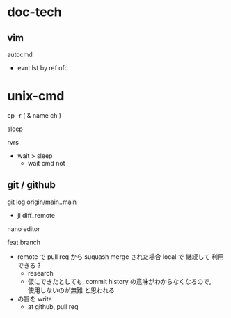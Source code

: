 
# doc-tech


## vim

autocmd
- evnt lst by ref ofc


# unix-cmd

cp -r ( & name ch )

sleep

rvrs
- wait > sleep
  - wait cmd not


## git / github

git log origin/main..main
- ji diff_remote


nano editor


feat branch
- remote で pull req から suquash merge された場合
  local で 継続して 利用できる ?
  - research
  - 仮にできたとしても, commit history の意味がわからなくなるので,  
    使用しないのが無難 と思われる
- の旨を write
  - at github, pull req



